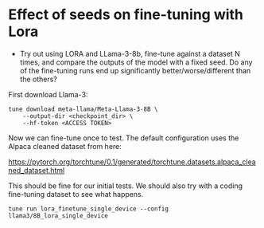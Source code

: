 # Effect of seeds on fine-tuning with Lora

* Try out using LORA and LLama-3-8b, fine-tune against a dataset N times, and
compare the outputs of the model with a fixed seed. Do any of the fine-tuning
runs end up significantly better/worse/different than the others?

First download Llama-3:

```
tune download meta-llama/Meta-Llama-3-8B \
    --output-dir <checkpoint_dir> \
    --hf-token <ACCESS TOKEN>
```

Now we can fine-tune once to test. The default configuration uses the Alpaca
cleaned dataset from here:

https://pytorch.org/torchtune/0.1/generated/torchtune.datasets.alpaca_cleaned_dataset.html

This should be fine for our initial tests. We should also try with a coding fine-tuning 
dataset to see what happens.

```
tune run lora_finetune_single_device --config llama3/8B_lora_single_device
```




